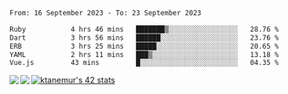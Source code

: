 <!--START_SECTION:waka-->

```txt
From: 16 September 2023 - To: 23 September 2023

Ruby           4 hrs 46 mins   ███████▒░░░░░░░░░░░░░░░░░   28.76 %
Dart           3 hrs 56 mins   ██████░░░░░░░░░░░░░░░░░░░   23.76 %
ERB            3 hrs 25 mins   █████░░░░░░░░░░░░░░░░░░░░   20.65 %
YAML           2 hrs 11 mins   ███▒░░░░░░░░░░░░░░░░░░░░░   13.18 %
Vue.js         43 mins         █░░░░░░░░░░░░░░░░░░░░░░░░   04.35 %
```

<!--END_SECTION:waka-->
<a href="https://github.com/anuraghazra/github-readme-stats">
  <img align="left" src="https://github-readme-stats.vercel.app/api?username=Tanesan&count_private=true&show_icons=true" />
<img align="left" src="https://github-readme-stats.vercel.app/api/top-langs/?username=Tanesan" />
</a>

[![ktanemur's 42 stats](https://badge42.vercel.app/api/v2/cl1wslf6s002109l771rng2w8/stats?cursusId=21&coalitionId=62)](https://github.com/JaeSeoKim/badge42)
